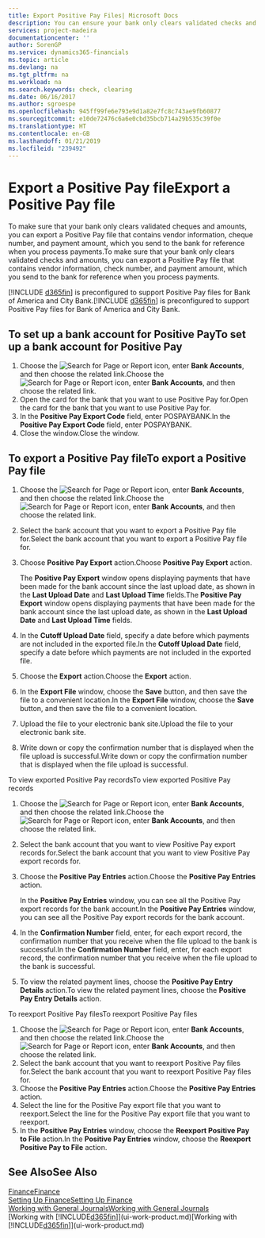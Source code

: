 ```yaml
---
title: Export Positive Pay Files| Microsoft Docs
description: You can ensure your bank only clears validated checks and amounts by exporting a Positive Pay file that contains vendor and payment information.
services: project-madeira
documentationcenter: ''
author: SorenGP
ms.service: dynamics365-financials
ms.topic: article
ms.devlang: na
ms.tgt_pltfrm: na
ms.workload: na
ms.search.keywords: check, clearing
ms.date: 06/16/2017
ms.author: sgroespe
ms.openlocfilehash: 945ff99fe6e793e9d1a82e7fc8c743ae9fb60877
ms.sourcegitcommit: e10de72476c6a6e0cbd35bcb714a29b535c39f0e
ms.translationtype: HT
ms.contentlocale: en-GB
ms.lasthandoff: 01/21/2019
ms.locfileid: "239492"
---
```

# <a name="export-a-positive-pay-file"></a><span data-ttu-id="73afd-103">Export a Positive Pay file</span><span class="sxs-lookup"><span data-stu-id="73afd-103">Export a Positive Pay file</span></span>
<span data-ttu-id="73afd-104">To make sure that your bank only clears validated cheques and amounts, you can export a Positive Pay file that contains vendor information, cheque number, and payment amount, which you send to the bank for reference when you process payments.</span><span class="sxs-lookup"><span data-stu-id="73afd-104">To make sure that your bank only clears validated checks and amounts, you can export a Positive Pay file that contains vendor information, check number, and payment amount, which you send to the bank for reference when you process payments.</span></span>

<span data-ttu-id="73afd-105">[!INCLUDE [d365fin](includes/d365fin_md.md)] is preconfigured to support Positive Pay files for Bank of America and City Bank.</span><span class="sxs-lookup"><span data-stu-id="73afd-105">[!INCLUDE [d365fin](includes/d365fin_md.md)] is preconfigured to support Positive Pay files for Bank of America and City Bank.</span></span>

## <a name="to-set-up-a-bank-account-for-positive-pay"></a><span data-ttu-id="73afd-106">To set up a bank account for Positive Pay</span><span class="sxs-lookup"><span data-stu-id="73afd-106">To set up a bank account for Positive Pay</span></span>
1. <span data-ttu-id="73afd-107">Choose the ![Search for Page or Report](media/ui-search/search_small.png "Search for Page or Report icon") icon, enter **Bank Accounts**, and then choose the related link.</span><span class="sxs-lookup"><span data-stu-id="73afd-107">Choose the ![Search for Page or Report](media/ui-search/search_small.png "Search for Page or Report icon") icon, enter **Bank Accounts**, and then choose the related link.</span></span>
2. <span data-ttu-id="73afd-108">Open the card for the bank that you want to use Positive Pay for.</span><span class="sxs-lookup"><span data-stu-id="73afd-108">Open the card for the bank that you want to use Positive Pay for.</span></span>
3. <span data-ttu-id="73afd-109">In the **Positive Pay Export Code** field, enter POSPAYBANK.</span><span class="sxs-lookup"><span data-stu-id="73afd-109">In the **Positive Pay Export Code** field, enter POSPAYBANK.</span></span>
4. <span data-ttu-id="73afd-110">Close the window.</span><span class="sxs-lookup"><span data-stu-id="73afd-110">Close the window.</span></span>

## <a name="to-export-a-positive-pay-file"></a><span data-ttu-id="73afd-111">To export a Positive Pay file</span><span class="sxs-lookup"><span data-stu-id="73afd-111">To export a Positive Pay file</span></span>
1. <span data-ttu-id="73afd-112">Choose the ![Search for Page or Report](media/ui-search/search_small.png "Search for Page or Report icon") icon, enter **Bank Accounts**, and then choose the related link.</span><span class="sxs-lookup"><span data-stu-id="73afd-112">Choose the ![Search for Page or Report](media/ui-search/search_small.png "Search for Page or Report icon") icon, enter **Bank Accounts**, and then choose the related link.</span></span>
2. <span data-ttu-id="73afd-113">Select the bank account that you want to export a Positive Pay file for.</span><span class="sxs-lookup"><span data-stu-id="73afd-113">Select the bank account that you want to export a Positive Pay file for.</span></span>
3. <span data-ttu-id="73afd-114">Choose **Positive Pay Export** action.</span><span class="sxs-lookup"><span data-stu-id="73afd-114">Choose **Positive Pay Export** action.</span></span>

    <span data-ttu-id="73afd-115">The **Positive Pay Export** window opens displaying payments that have been made for the bank account since the last upload date, as shown in the **Last Upload Date** and **Last Upload Time** fields.</span><span class="sxs-lookup"><span data-stu-id="73afd-115">The **Positive Pay Export** window opens displaying payments that have been made for the bank account since the last upload date, as shown in the **Last Upload Date** and **Last Upload Time** fields.</span></span>
4. <span data-ttu-id="73afd-116">In the **Cutoff Upload Date** field, specify a date before which payments are not included in the exported file.</span><span class="sxs-lookup"><span data-stu-id="73afd-116">In the **Cutoff Upload Date** field, specify a date before which payments are not included in the exported file.</span></span>
5. <span data-ttu-id="73afd-117">Choose the **Export** action.</span><span class="sxs-lookup"><span data-stu-id="73afd-117">Choose the **Export** action.</span></span>
6. <span data-ttu-id="73afd-118">In the **Export File** window, choose the **Save** button, and then save the file to a convenient location.</span><span class="sxs-lookup"><span data-stu-id="73afd-118">In the **Export File** window, choose the **Save** button, and then save the file to a convenient location.</span></span>
7. <span data-ttu-id="73afd-119">Upload the file to your electronic bank site.</span><span class="sxs-lookup"><span data-stu-id="73afd-119">Upload the file to your electronic bank site.</span></span>
8. <span data-ttu-id="73afd-120">Write down or copy the confirmation number that is displayed when the file upload is successful.</span><span class="sxs-lookup"><span data-stu-id="73afd-120">Write down or copy the confirmation number that is displayed when the file upload is successful.</span></span>

<span data-ttu-id="73afd-121">To view exported Positive Pay records</span><span class="sxs-lookup"><span data-stu-id="73afd-121">To view exported Positive Pay records</span></span>

1. <span data-ttu-id="73afd-122">Choose the ![Search for Page or Report](media/ui-search/search_small.png "Search for Page or Report icon") icon, enter **Bank Accounts**, and then choose the related link.</span><span class="sxs-lookup"><span data-stu-id="73afd-122">Choose the ![Search for Page or Report](media/ui-search/search_small.png "Search for Page or Report icon") icon, enter **Bank Accounts**, and then choose the related link.</span></span>
2. <span data-ttu-id="73afd-123">Select the bank account that you want to view Positive Pay export records for.</span><span class="sxs-lookup"><span data-stu-id="73afd-123">Select the bank account that you want to view Positive Pay export records for.</span></span>
3. <span data-ttu-id="73afd-124">Choose the **Positive Pay Entries** action.</span><span class="sxs-lookup"><span data-stu-id="73afd-124">Choose the **Positive Pay Entries** action.</span></span>

    <span data-ttu-id="73afd-125">In the **Positive Pay Entries** window, you can see all the Positive Pay export records for the bank account.</span><span class="sxs-lookup"><span data-stu-id="73afd-125">In the **Positive Pay Entries** window, you can see all the Positive Pay export records for the bank account.</span></span>
4. <span data-ttu-id="73afd-126">In the **Confirmation Number** field, enter, for each export record, the confirmation number that you receive when the file upload to the bank is successful.</span><span class="sxs-lookup"><span data-stu-id="73afd-126">In the **Confirmation Number** field, enter, for each export record, the confirmation number that you receive when the file upload to the bank is successful.</span></span>
5. <span data-ttu-id="73afd-127">To view the related payment lines, choose the **Positive Pay Entry Details** action.</span><span class="sxs-lookup"><span data-stu-id="73afd-127">To view the related payment lines, choose the **Positive Pay Entry Details** action.</span></span>

<span data-ttu-id="73afd-128">To reexport Positive Pay files</span><span class="sxs-lookup"><span data-stu-id="73afd-128">To reexport Positive Pay files</span></span>

1. <span data-ttu-id="73afd-129">Choose the ![Search for Page or Report](media/ui-search/search_small.png "Search for Page or Report icon") icon, enter **Bank Accounts**, and then choose the related link.</span><span class="sxs-lookup"><span data-stu-id="73afd-129">Choose the ![Search for Page or Report](media/ui-search/search_small.png "Search for Page or Report icon") icon, enter **Bank Accounts**, and then choose the related link.</span></span>
2. <span data-ttu-id="73afd-130">Select the bank account that you want to reexport Positive Pay files for.</span><span class="sxs-lookup"><span data-stu-id="73afd-130">Select the bank account that you want to reexport Positive Pay files for.</span></span>
3. <span data-ttu-id="73afd-131">Choose the **Positive Pay Entries** action.</span><span class="sxs-lookup"><span data-stu-id="73afd-131">Choose the **Positive Pay Entries** action.</span></span>
4. <span data-ttu-id="73afd-132">Select the line for the Positive Pay export file that you want to reexport.</span><span class="sxs-lookup"><span data-stu-id="73afd-132">Select the line for the Positive Pay export file that you want to reexport.</span></span>
5. <span data-ttu-id="73afd-133">In the **Positive Pay Entries** window, choose the **Reexport Positive Pay to File** action.</span><span class="sxs-lookup"><span data-stu-id="73afd-133">In the **Positive Pay Entries** window, choose the **Reexport Positive Pay to File** action.</span></span>

## <a name="see-also"></a><span data-ttu-id="73afd-134">See Also</span><span class="sxs-lookup"><span data-stu-id="73afd-134">See Also</span></span>
[<span data-ttu-id="73afd-135">Finance</span><span class="sxs-lookup"><span data-stu-id="73afd-135">Finance</span></span>](finance.md)  
[<span data-ttu-id="73afd-136">Setting Up Finance</span><span class="sxs-lookup"><span data-stu-id="73afd-136">Setting Up Finance</span></span>](finance-setup-finance.md)  
[<span data-ttu-id="73afd-137">Working with General Journals</span><span class="sxs-lookup"><span data-stu-id="73afd-137">Working with General Journals</span></span>](ui-work-general-journals.md)  
<span data-ttu-id="73afd-138">[Working with [!INCLUDE[d365fin](includes/d365fin_md.md)]](ui-work-product.md)</span><span class="sxs-lookup"><span data-stu-id="73afd-138">[Working with [!INCLUDE[d365fin](includes/d365fin_md.md)]](ui-work-product.md)</span></span>
